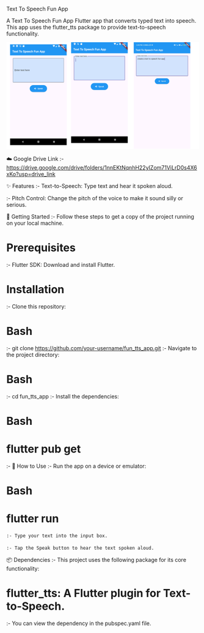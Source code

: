 Text To Speech Fun App

A Text To Speech Fun App Flutter app that converts typed text into speech. This app uses the flutter_tts package to provide text-to-speech functionality.

![image alt ](https://github.com/mr-yashmaurya/text_to_speech/blob/df43b4417756b190f56e6aee073dc83a3ba838ad/Screenshot_1.png)

☁️ Google Drive Link
    :-    https://drive.google.com/drive/folders/1nnEKtNqnhH22yIZom71ViLrD0s4X6xKo?usp=drive_link


✨ Features
  :- Text-to-Speech: Type text and hear it spoken aloud.

  :- Pitch Control: Change the pitch of the voice to make it sound silly or serious.

🚀 Getting Started
    :- Follow these steps to get a copy of the project running on your local machine.

# Prerequisites
  :- Flutter SDK: Download and install Flutter.
# Installation
  :- Clone this repository:

# Bash
  :- git clone https://github.com/your-username/fun_tts_app.git
  :- Navigate to the project directory:

# Bash

  :- cd fun_tts_app
  :- Install the dependencies:

# Bash

# flutter pub get
 :- 📱 How to Use
 :- Run the app on a device or emulator:

# Bash

 # flutter run
    :- Type your text into the input box.

    :- Tap the Speak button to hear the text spoken aloud.

📦 Dependencies
     :- This project uses the following package for its core functionality:

# flutter_tts: A Flutter plugin for Text-to-Speech.

 :- You can view the dependency in the pubspec.yaml file.
